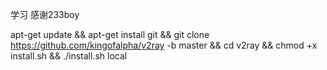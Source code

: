 学习 感谢233boy





apt-get update && apt-get install git && git clone https://github.com/kingofalpha/v2ray -b master && cd v2ray && chmod +x install.sh && ./install.sh local



